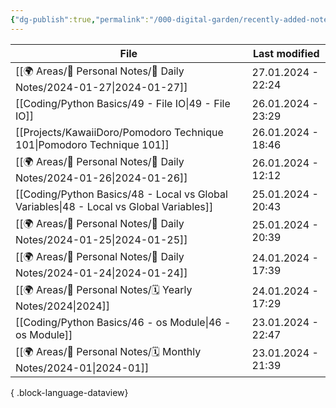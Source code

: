 ```yaml
---
{"dg-publish":true,"permalink":"/000-digital-garden/recently-added-notes/","dgPassFrontmatter":true,"noteIcon":"3","created":"2023-12-14T09:08:44.430+05:30","updated":"2023-12-14T09:12:52.432+05:30"}
---
```


| File                                                                                       | Last modified      |
| ------------------------------------------------------------------------------------------ | ------------------ |
| [[🌍 Areas/📧 Personal Notes/📓 Daily Notes/2024-01-27\|2024-01-27]]                    | 27.01.2024 - 22:24 |
| [[Coding/Python Basics/49 - File IO\|49 - File IO]]                                     | 26.01.2024 - 23:29 |
| [[Projects/KawaiiDoro/Pomodoro Technique 101\|Pomodoro Technique 101]]                  | 26.01.2024 - 18:46 |
| [[🌍 Areas/📧 Personal Notes/📓 Daily Notes/2024-01-26\|2024-01-26]]                    | 26.01.2024 - 12:12 |
| [[Coding/Python Basics/48 - Local vs Global Variables\|48 - Local vs Global Variables]] | 25.01.2024 - 20:43 |
| [[🌍 Areas/📧 Personal Notes/📓 Daily Notes/2024-01-25\|2024-01-25]]                    | 25.01.2024 - 20:39 |
| [[🌍 Areas/📧 Personal Notes/📓 Daily Notes/2024-01-24\|2024-01-24]]                    | 24.01.2024 - 17:39 |
| [[🌍 Areas/📧 Personal Notes/🗓 Yearly Notes/2024\|2024]]                               | 24.01.2024 - 17:29 |
| [[Coding/Python Basics/46 - os Module\|46 - os Module]]                                 | 23.01.2024 - 22:47 |
| [[🌍 Areas/📧 Personal Notes/🗓 Monthly Notes/2024-01\|2024-01]]                        | 23.01.2024 - 21:39 |

{ .block-language-dataview}